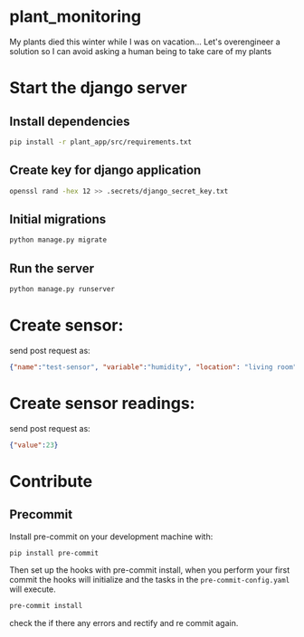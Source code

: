 # plant_monitoring
My plants died this winter while I was on vacation... Let's overengineer a solution so I can avoid asking a human being to take care of my plants

# Start the django server

## Install dependencies

```bash
pip install -r plant_app/src/requirements.txt 
```

## Create key for django application

```bash
openssl rand -hex 12 >> .secrets/django_secret_key.txt
```

## Initial migrations 

```bash
python manage.py migrate
```

## Run the server

```bash
python manage.py runserver
```

# Create sensor: 
send post request as: 
```json
{"name":"test-sensor", "variable":"humidity", "location": "living room", "arduino_board":"test-board", "plant":"test plant"}
```

# Create sensor readings: 
send post request as: 
```json
{"value":23}
```

# Contribute

## Precommit

Install pre-commit on your development machine with:
```bash
pip install pre-commit
```

Then set up the hooks with pre-commit install, when you perform your first commit the hooks will initialize and the tasks in the `pre-commit-config.yaml` will execute.

```bash
pre-commit install
```
check the if there any errors and rectify and re commit again.

